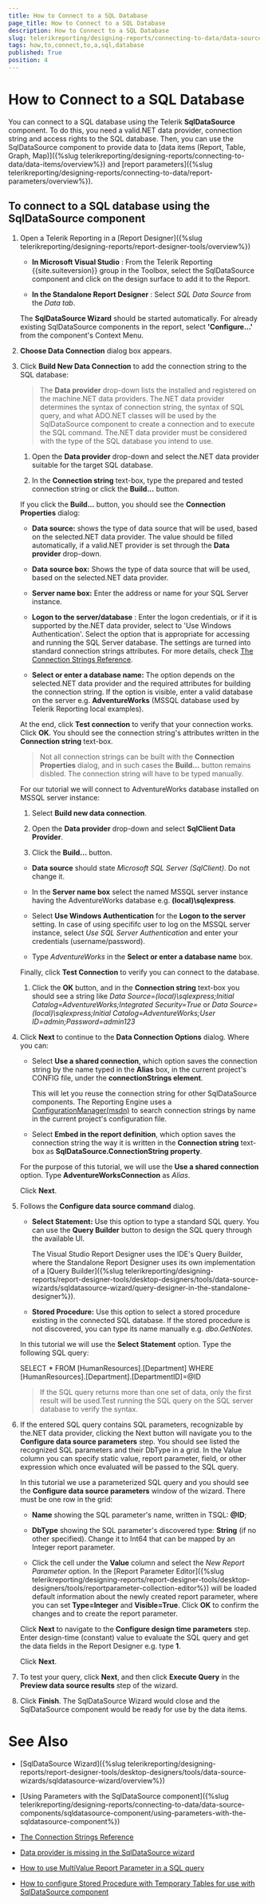 ```yaml
---
title: How to Connect to a SQL Database
page_title: How to Connect to a SQL Database 
description: How to Connect to a SQL Database
slug: telerikreporting/designing-reports/connecting-to-data/data-source-components/sqldatasource-component/how-to-connect-to-a-sql-database
tags: how,to,connect,to,a,sql,database
published: True
position: 4
---
```


# How to Connect to a SQL Database

You can connect to a SQL database using the Telerik __SqlDataSource__  component. To do this, you need a valid.NET data provider, connection string and access rights to the SQL database. Then, you can use the SqlDataSource component to provide data to [data items (Report, Table, Graph, Map)]({%slug telerikreporting/designing-reports/connecting-to-data/data-items/overview%}) and [report parameters]({%slug telerikreporting/designing-reports/connecting-to-data/report-parameters/overview%}).       

## To connect to a SQL database using the SqlDataSource component

1. Open a Telerik Reporting in a [Report Designer]({%slug telerikreporting/designing-reports/report-designer-tools/overview%})

   + __In Microsoft Visual Studio__ : From the Telerik Reporting {{site.suiteversion}} group in the Toolbox, select the SqlDataSource component and click on the design surface to add it to the Report.                 

   + __In the Standalone Report Designer__ : Select *SQL Data Source*  from the *Data tab*.   
   
   The __SqlDataSource Wizard__ should be started automatically. For already existing SqlDataSource components in the report, select __'Configure...'__ from the component's Context Menu.             

1. __Choose Data Connection__  dialog box appears.             

1. Click __Build New Data Connection__ to add the connection string to the SQL database:             

    >The __Data provider__ drop-down lists the installed and registered on the machine.NET data providers. The.NET data provider determines the syntax of connection string, the syntax of SQL query, and what ADO.NET classes will be used by the SqlDataSource component to create a connection and to execute the SQL command. The.NET data provider must be considered with the type of the SQL database you intend to use.

   1. Open the __Data provider__ drop-down and select the.NET data provider suitable for the target SQL database.                 

   1. In the __Connection string__ text-box, type the prepared and tested connection string or click the __Build...__  button.  
   
     If you click the __Build...__ button, you should see the __Connection Properties__ dialog:                 

     + __Data source:__ shows the type of data source that will be used, based on the selected.NET data provider. The value should be filled automatically, if a valid.NET provider is set through the __Data provider__ drop-down.                     

     + __Data source box:__ Shows the type of data source that will be used, based on the selected.NET data provider.                     

     + __Server name box:__ Enter the address or name for your SQL Server instance.                     

     + __Logon to the server/database__ : Enter the logon credentials, or if it is supported by the.NET data provider, select to 'Use Windows Authentication'. Select the option that is appropriate for accessing and running the SQL Server database. The settings are turned into standard connection strings attributes. For more details, check  [The Connection Strings Reference](https://www.connectionstrings.com/).                     

     + __Select or enter a database name:__ The option depends on the selected.NET data provider and the required attributes for building the connection string. If the option is visible, enter a valid database on the server e.g. __AdventureWorks__ (MSSQL database used by Telerik Reporting local examples).  
   
     At the end, click __Test connection__ to verify that your connection works. Click __OK__. You should see the connection string's attributes written in the __Connection string__ text-box.                 

     >Not all connection strings can be built with the __Connection Properties__ dialog, and in such cases the __Build...__ button remains disbled. The connection string will have to be typed manually.                   
   
   
   For our tutorial we will connect to AdventureWorks database installed on MSSQL server instance:
	
   1. Select __Build new data connection__.                 

   1. Open the __Data provider__ drop-down and select __SqlClient Data Provider__.                 

   1. Click the __Build...__ button.                 

     + __Data source__ should state *Microsoft SQL Server (SqlClient)*. Do not change it.                     

     + In the __Server name box__ select the named MSSQL server instance having the AdventureWorks database e.g. __(local)\sqlexpress__.                     

     + Select __Use Windows Authentication__ for the __Logon to the server__ setting. In case of using specififc user to log on the MSSQL server instance, select *Use SQL Server Authentication* and enter your credentials (username/password).                     

     + Type *AdventureWorks*  in the __Select or enter a database name__ box.  
	 
	 Finally, click __Test Connection__ to verify you can connect to the database.                 

   1. Click the __OK__ button, and in the __Connection string__ text-box you should see a string like *Data Source=(local)\sqlexpress;Initial Catalog=AdventureWorks;Integrated Security=True* or *Data Source=(local)\sqlexpress;Initial Catalog=AdventureWorks;User ID=admin;Password=admin123* 

1. Click __Next__ to continue to the __Data Connection Options__ dialog. Where you can:     
        
   + Select __Use a shared connection__, which option saves the connection string by the name typed in the __Alias__ box, in the current project's CONFIG file, under the __connectionStrings element__. 
     
	 This will let you reuse the connection string for other SqlDataSource components. The Reporting Engine uses a [ConfigurationManager(msdn)](https://msdn.microsoft.com/en-us/library/system.configuration.configurationmanager(v=vs.110).aspx) to search connection strings by name in the current project's configuration file.                 

   + Select __Embed in the report definition__, which option saves the connection string the way it is written in the __Connection string__ text-box as __SqlDataSource.ConnectionString property__.   
   
   For the purpose of this tutorial, we will use the __Use a shared connection__ option. Type __AdventureWorksConnection__ as *Alias*.  
   
   Click __Next__.             

1. Follows the __Configure data source command__ dialog.       
      
   + __Select Statement:__ Use this option to type a standard SQL query. You can use the __Query Builder__ button to design the SQL query through the available UI.  
   
     The Visual Studio Report Designer uses the IDE's Query Builder, where the Standalone Report Designer uses its own implementation of a [Query Builder]({%slug telerikreporting/designing-reports/report-designer-tools/desktop-designers/tools/data-source-wizards/sqldatasource-wizard/query-designer-in-the-standalone-designer%}).                 

   + __Stored Procedure:__ Use this option to select a stored procedure existing in the connected SQL database. If the stored procedure is not discovered, you can type its name manually e.g. *dbo.GetNotes*.     
   
   In this tutorial we will use the __Select Statement__ option. Type the following SQL query:  
   
   SELECT * FROM [HumanResources].[Department] WHERE [HumanResources].[Department].[DepartmentID]=@ID

   >If the SQL query returns more than one set of data, only the first result will be used.Test running the SQL query on the SQL server database to verify the syntax.

1. If the entered SQL query contains SQL parameters, recognizable by the.NET data provider, clicking the Next button will navigate you to the __Configure data source parameters__ step. You should see listed the recognized SQL parameters and their DbType in a grid. In the Value column you can specify static value, report parameter, field, or other expression which once evaluated will be passed to the SQL query.  

   In this tutorial we use a parameterized SQL query and you should see the __Configure data source parameters__ window of the wizard. There must be one row in the grid:    
   
   + __Name__ showing the SQL parameter's name, written in TSQL: __@ID__;                 

   + __DbType__ showing the SQL parameter's discovered type: __String__ (if no other specified). Change it to Int64 that can be mapped by an Integer report parameter.                 

   + Click the cell under the __Value__ column and select the *New Report Parameter*  option. In the [Report Parameter Editor]({%slug telerikreporting/designing-reports/report-designer-tools/desktop-designers/tools/reportparameter-collection-editor%}) will be loaded default information about the newly created report parameter, where you can set __Type=Integer__ and __Visible=True__. Click __OK__ to confirm the changes and to create the report parameter. 
   
   Click __Next__ to navigate to the __Configure design time parameters__ step. Enter design-time (constant) value to evaluate the SQL query and get the data fields in the Report Designer e.g. type __1__. 
   
   Click __Next__.             

1. To test your query, click __Next__, and then click __Execute Query__ in the __Preview data source results__ step of the wizard.             

1. Click __Finish__. The SqlDataSource Wizard would close and the SqlDataSource component would be ready for use by the data items.             

# See Also
 
* [SqlDataSource Wizard]({%slug telerikreporting/designing-reports/report-designer-tools/desktop-designers/tools/data-source-wizards/sqldatasource-wizard/overview%})

* [Using Parameters with the SqlDataSource component]({%slug telerikreporting/designing-reports/connecting-to-data/data-source-components/sqldatasource-component/using-parameters-with-the-sqldatasource-component%})

* [The Connection Strings Reference](https://www.connectionstrings.com/)

* [Data provider is missing in the SqlDataSource wizard](http://www.telerik.com/support/kb/reporting/details/data-provider-is-missing-in-the-sqldatasource-wizard)

* [How to use MultiValue Report Parameter in a SQL query](http://www.telerik.com/support/kb/reporting/accessing-and-managing-data/details/how-to-use-multivalue-report-parameter-in-a-sql-query)

* [How to configure Stored Procedure with Temporary Tables for use with SqlDataSource component](http://www.telerik.com/support/kb/reporting/accessing-and-managing-data/details/how-to-configure-stored-procedure-with-temporary-tables-for-use-with-sqldatasource-component)


